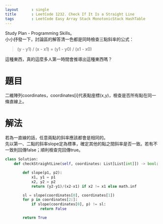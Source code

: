 ```yaml
---
layout      : single
title       : LeetCode 1232. Check If It Is a Straight Line
tags 		: LeetCode Easy Array Stack MonotonicStack HashTable
---
```

Study Plan - Programming Skills。  
小小抒發一下，討論區的解答清一色都是同時檢查三點斜率的公式： 
> (y - y1) / (x - x1) = (y1 - y0) / (x1 - x0)  

這種東西，真的這麼多人第一時間會推導出這種東西嗎？

# 題目
二維陣列coordinates，coordinates[i]代表點座標(x,y)，檢查是否所有點在同一條直線上。

# 解法
若為一直線的話，任意兩點的斜率應該都會是相同的。  
先以第一、二點的斜率slope定為標準，確定其他的點之間斜率是否一致。若有不一致則回傳false；順利檢查完回傳true。  

```python
class Solution:
    def checkStraightLine(self, coordinates: List[List[int]]) -> bool:

        def slope(p1, p2):
            x1, y1 = p1
            x2, y2 = p2
            return (y2-y1)/(x2-x1) if x2 != x1 else math.inf

        sl = slope(coordinates[0], coordinates[1])
        for p in coordinates[2:]:
            if slope(coordinates[0], p) != sl:
                return False

        return True

```
